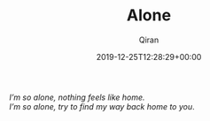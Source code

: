 ﻿---
title: Alone
author: Qiran
type: post
date: 2019-12-25T12:28:29+00:00
aliases: ["/alone/"]
categories:
  - Loneliness
  - Music

---
<figure class="wp-block-embed is-type-video is-provider-youtube wp-block-embed-youtube wp-embed-aspect-16-9 wp-has-aspect-ratio">

<div class="wp-block-embed__wrapper">
</div></figure>

_I&#8217;m so alone, nothing feels like home.  
I&#8217;m so alone, try to find my way back home to you_.<figure class="wp-block-embed is-type-video is-provider-youtube wp-block-embed-youtube wp-embed-aspect-16-9 wp-has-aspect-ratio">

<div class="wp-block-embed__wrapper">
</div></figure>
